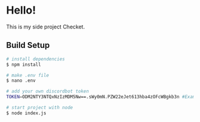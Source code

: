 # Hello!

This is my side project Checket.

## Build Setup

``` bash
# install dependencies
$ npm install

# make .env file
$ nano .env

# add your own discordbot token
TOKEN=ODM2NTY3NTQxNzIzMDM5Nw==.sWy0mN.PZW22eJet613hba4zOFcWBgkb3n #Example token. Ofc it's not real.

# start project with node
$ node index.js

```
